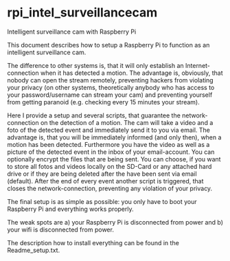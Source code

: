 rpi_intel_surveillancecam
=========================

Intelligent surveillance cam with Raspberry Pi

This document describes how to setup a Raspberry Pi to function as an intelligent surveillance cam.

The difference to other systems is, that it will only establish an Internet-connection when it has detected a motion. The advantage is, obviously, that nobody can open the stream remotely, preventing hackers from violating your privacy (on other systems, theoretically anybody who has access to your password/username can stream your cam) and preventing yourself from getting paranoid (e.g. checking every 15 minutes your stream). 

Here I provide a setup and several scripts, that guarantee the network-connection on the detection of a motion. The cam will take a video and a foto of the detected event and immediately send it to you via email. The advantage is, that you will be immediately informed (and only then), when a motion has been detected. Furthermore you have the video as well as a picture of the detected event in the inbox of your email-account. You can optionally encrypt the files that are being sent. 
You can choose, if you want to store all fotos and videos locally on the SD-Card or any attached hard drive or if they are being deleted after the have been sent via email (default). After the end of every event another script is triggered, that closes the network-connection, preventing any violation of your privacy.

The final setup is as simple as possible: you only have to boot your Raspberry Pi and everything works properly.

The weak spots are a) your Raspberry Pi is disconnected from power and b) your wifi is disconnected from power.

The description how to install everything can be found in the Readme_setup.txt.

